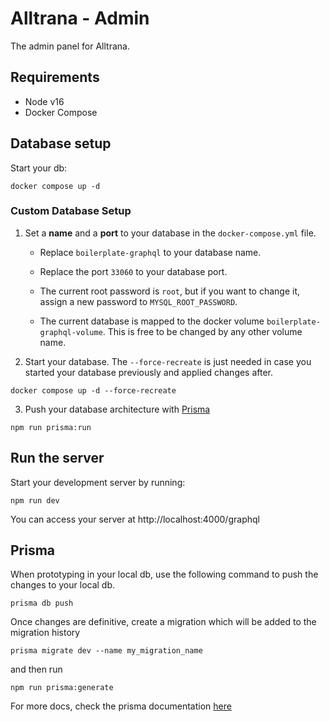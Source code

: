# Alltrana - Admin

The admin panel for Alltrana.

## Requirements

- Node v16
- Docker Compose

## Database setup

Start your db:

```
docker compose up -d
```

### Custom Database Setup

1. Set a **name** and a **port** to your database in the `docker-compose.yml` file.

   - Replace `boilerplate-graphql` to your database name.
   - Replace the port `33060` to your database port.

   - The current root password is `root`, but if you want to change it, assign a new password to `MYSQL_ROOT_PASSWORD`.
   - The current database is mapped to the docker volume `boilerplate-graphql-volume`. This is free to be changed by any other volume name.

2. Start your database. The `--force-recreate` is just needed in case you started your database previously and applied changes after.

```
docker compose up -d --force-recreate
```

3. Push your database architecture with [Prisma](https://www.prisma.io/docs/concepts/components/prisma-migrate)

```
npm run prisma:run
```

## Run the server

Start your development server by running:

```
npm run dev
```

You can access your server at http://localhost:4000/graphql

## Prisma

When prototyping in your local db, use the following command to push the changes to your local db.

```
prisma db push
```

Once changes are definitive, create a migration which will be added to the migration history

```
prisma migrate dev --name my_migration_name
```

and then run

```
npm run prisma:generate
```

For more docs, check the prisma documentation [here](https://www.prisma.io/docs/concepts/components/prisma-migrate)
